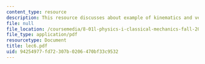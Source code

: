 ```yaml
---
content_type: resource
description: This resource discusses about example of kinematics and velocity problems.
file: null
file_location: /coursemedia/8-01l-physics-i-classical-mechanics-fall-2005/94254977fd72307b0206470bf33c9532_lec6.pdf
file_type: application/pdf
resourcetype: Document
title: lec6.pdf
uid: 94254977-fd72-307b-0206-470bf33c9532
---
```

